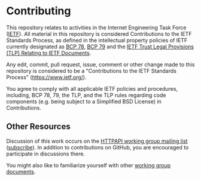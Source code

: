 # Contributing

This repository relates to activities in the Internet Engineering Task Force
([IETF](https://www.ietf.org/)). All material in this repository is considered
Contributions to the IETF Standards Process, as defined in the intellectual
property policies of IETF currently designated as
[BCP 78](https://www.rfc-editor.org/info/bcp78),
[BCP 79](https://www.rfc-editor.org/info/bcp79) and the
[IETF Trust Legal Provisions (TLP) Relating to IETF Documents](http://trustee.ietf.org/trust-legal-provisions.html).

Any edit, commit, pull request, issue, comment or other change made to this
repository is considered to be a "Contributions to the IETF Standards Process"
(https://www.ietf.org/).

You agree to comply with all applicable IETF policies and procedures, including,
BCP 78, 79, the TLP, and the TLP rules regarding code components (e.g. being
subject to a Simplified BSD License) in Contributions.


## Other Resources

Discussion of this work occurs on the
[HTTPAPI working group mailing list](https://mailarchive.ietf.org/arch/browse/httpapi/)
([subscribe](https://www.ietf.org/mailman/listinfo/httpapi)).  In addition to
contributions on GitHub, you are encouraged to participate in discussions there.

You might also like to familiarize yourself with other
[working group documents](https://datatracker.ietf.org/wg/httpapi/documents/).
